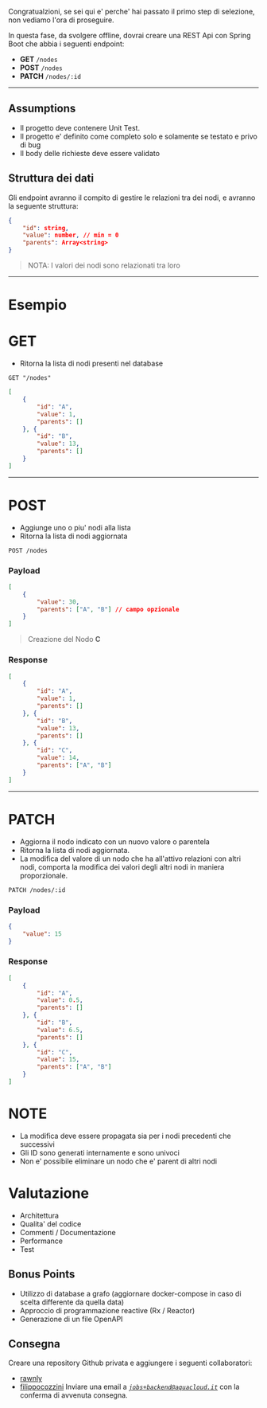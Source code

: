 Congratualzioni, se sei qui e' perche' hai passato il primo step di selezione, non vediamo l'ora di proseguire.

In questa fase, da svolgere offline, dovrai creare una REST Api con Spring Boot che abbia i seguenti endpoint:

- **GET** `/nodes`
- **POST** `/nodes`
- **PATCH** `/nodes/:id`
---
## Assumptions 
- Il progetto deve contenere Unit Test. 
- Il progetto e' definito come completo solo e solamente se testato e privo di bug
- Il body delle richieste deve essere validato

## Struttura dei dati
Gli endpoint avranno il compito di gestire le relazioni tra dei nodi, e avranno la seguente struttura:

```json
{
	"id": string,
	"value": number, // min = 0
	"parents": Array<string> 
}
```
> NOTA: I valori dei nodi sono relazionati tra loro

---


# Esempio 

# GET
- Ritorna la lista di nodi presenti nel database

```http
GET "/nodes"
```

```json
[
	{
		"id": "A",
		"value": 1,
		"parents": []
	}, {
		"id": "B",
		"value": 13,
		"parents": []
	}
]
```

---
# POST 
- Aggiunge uno o piu' nodi alla lista
- Ritorna la lista di nodi aggiornata

```http
POST /nodes 
```

### **Payload**

```json
[
	{
		"value": 30,
		"parents": ["A", "B"] // campo opzionale
	}
]
```
> Creazione del Nodo **C**

### Response

```json
[
	{
		"id": "A",
		"value": 1,
		"parents": []
	}, {
		"id": "B",
		"value": 13,
		"parents": []
	}, {
		"id": "C",
		"value": 14,
		"parents": ["A", "B"]
	}
]
```

---
# PATCH 
- Aggiorna  il nodo indicato con un nuovo valore o parentela
- Ritorna la lista di nodi aggiornata.
- La modifica del valore di un nodo che ha all'attivo relazioni con altri nodi, comporta la modifica dei valori degli altri nodi in maniera proporzionale.

```http
PATCH /nodes/:id
```

### Payload

```json
{
	"value": 15
}
```

### Response

```json
[
	{
		"id": "A",
		"value": 0.5,
		"parents": []
	}, {
		"id": "B",
		"value": 6.5,
		"parents": []
	}, {
		"id": "C",
		"value": 15,
		"parents": ["A", "B"]
	}
]
```


# NOTE 
- La modifica deve essere propagata sia per i nodi precedenti che successivi
- Gli ID sono generati internamente e sono univoci
- Non e' possibile eliminare un nodo che e' parent di altri nodi

# Valutazione
- Architettura
- Qualita' del codice 
- Commenti / Documentazione
- Performance 
- Test

## Bonus Points
- Utilizzo di database a grafo (aggiornare docker-compose in caso di scelta differente da quella data)
- Approccio di programmazione reactive (Rx / Reactor)
- Generazione di un file OpenAPI

## Consegna
Creare una repository Github privata e aggiungere i seguenti collaboratori:
- [rawnly](https://github.com/rawnly)
- [filippocozzini](https://github.com/filippocozzini)
Inviare una email a _[`jobs+backend@aquacloud.it`](mailto:jobs+backend@aquacloud.it)_ con la conferma di avvenuta consegna.
